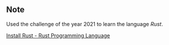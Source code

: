## Note

Used the challenge of the year 2021 to learn the language _Rust_.

[Install Rust - Rust Programming Language](https://www.rust-lang.org/tools/install)